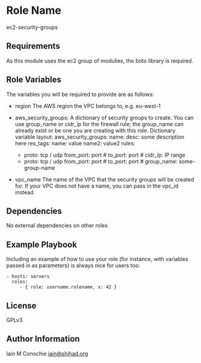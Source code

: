 Role Name
=========

ec2-security-groups

Requirements
------------

As this module uses the ec2 group of modulies, the boto library is
required.

Role Variables
--------------

The variables you will be required to provide are as follows:
  - region
      The AWS region the VPC belongs to, e.g. eu-west-1
  - aws_security_groups:
      A dictionary of security groups to create. You can use group_name or
      cidr_ip for the firewall rule; the group_name can already exist or
      be one you are creating with this role.
      Dictionary variable layout:
aws_security_groups:
  name:
    desc: some description here
    res_tags:
      name: value
      name2: value2
    rules:
      - proto: tcp / udp
        from_port: port #
        to_port: port #
        cidr_ip: IP range
      - proto: tcp / udp
        from_port: port #
        to_port: port #
        group_name: some-group-name

  - vpc_name
      The name of the VPC that the security groups will be created for.
      If your VPC does not have a name, you can pass in the vpc_id instead

Dependencies
------------

No external dependencies on other roles

Example Playbook
----------------

Including an example of how to use your role (for instance, with variables passed in as parameters) is always nice for users too:

    - hosts: servers
      roles:
         - { role: username.rolename, x: 42 }

License
-------

GPLv3

Author Information
------------------

Iain M Conochie <iain@shihad.org>
